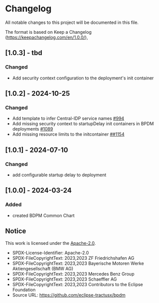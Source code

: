 # Changelog

All notable changes to this project will be documented in this file.

The format is based on Keep a Changelog (https://keepachangelog.com/en/1.0.0/),

## [1.0.3] - tbd

### Changed

- Add security context configuration to the deployment's init container

## [1.0.2] - 2024-10-25

### Changed

- Add template to infer Central-IDP service names [#994](https://github.com/eclipse-tractusx/bpdm/issues/994)
- Add missing security context to startupDelay init containers in BPDM deployments [#1089](https://github.com/eclipse-tractusx/bpdm/pull/1089)
- Add missing resource limits to the initcontainer [##1154](https://github.com/eclipse-tractusx/bpdm/issues/1154)

## [1.0.1] - 2024-07-10

### Changed

- add configurable startup delay to deployment

## [1.0.0] - 2024-03-24

### Added

- created BDPM Common Chart

## Notice

This work is licensed under the [Apache-2.0](https://www.apache.org/licenses/LICENSE-2.0).

- SPDX-License-Identifier: Apache-2.0
- SPDX-FileCopyrightText: 2023,2023 ZF Friedrichshafen AG
- SPDX-FileCopyrightText: 2023,2023 Bayerische Motoren Werke Aktiengesellschaft (BMW AG)
- SPDX-FileCopyrightText: 2023,2023 Mercedes Benz Group
- SPDX-FileCopyrightText: 2023,2023 Schaeffler AG
- SPDX-FileCopyrightText: 2023,2023 Contributors to the Eclipse Foundation
- Source URL: https://github.com/eclipse-tractusx/bpdm